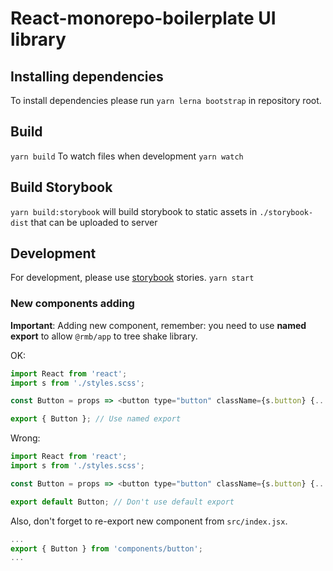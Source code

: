 # React-monorepo-boilerplate UI library
## Installing dependencies
To install dependencies please run `yarn lerna bootstrap` in repository root.
## Build
`yarn build`
To watch files when development
`yarn watch`
## Build Storybook
`yarn build:storybook` will build storybook to static assets in `./storybook-dist` that can be uploaded to server
## Development
For development, please use [storybook](https://github.com/storybooks/storybook) stories.
`yarn start`
### New components adding
**Important**: Adding new component, remember: you need to use **named export** to allow `@rmb/app` to tree shake library.

OK:
```javascript
import React from 'react';
import s from './styles.scss';

const Button = props => <button type="button" className={s.button} {...props} />;

export { Button }; // Use named export
```

Wrong:

```javascript
import React from 'react';
import s from './styles.scss';

const Button = props => <button type="button" className={s.button} {...props} />;

export default Button; // Don't use default export
```

Also, don't forget to re-export new component from `src/index.jsx`.
```javascript
...
export { Button } from 'components/button';
...
```
